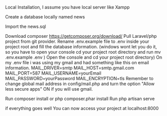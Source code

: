 Local Installation, I assume you have local server like Xampp

Create a database locally named news 

Import the news.sql 

Download composer https://getcomposer.org/download/
Pull Laravel/php project from git provider.
Rename .env.example file to .env inside your project root and fill the database information. (windows wont let you do it, so you have to open your console cd your project root directory and run mv .env.example .env )
Open the console and cd your project root directory)
On my .env file i was using my gmail and had something like this on email information.
MAIL_DRIVER=smtp
MAIL_HOST=smtp.gmail.com
MAIL_PORT=587
MAIL_USERNAME=yourEmail
MAIL_PASSWORD=yourPassword
MAIL_ENCRYPTION=tls
Remember to change global mail address in config/mail.php and turn the option "Allow less secure apps" ON if you will use gmail.

Run composer install or php composer.phar install
Run php artisan serve

if everything goes well You can now access your project at localhost:8000
